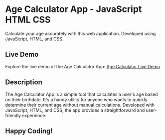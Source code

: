 # Age Calculator App - JavaScript HTML CSS 

Calculate your age accurately with this web application. Developed using JavaScript, HTML, and CSS.

## Live Demo

Explore the live demo of the Age Calculator App: [Age Calculator Live Demo](https://age-calculator-beta-jet.vercel.app/)

## Description

The Age Calculator App is a simple tool that calculates a user's age based on their birthdate. It's a handy utility for anyone who wants to quickly determine their current age without manual calculations. Developed with JavaScript, HTML, and CSS, the app provides a straightforward and user-friendly experience.

## Happy Coding!

